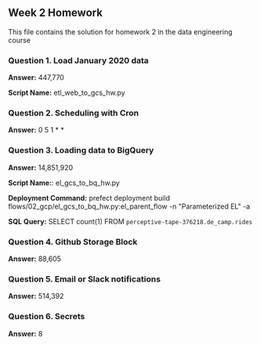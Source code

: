 ## Week 2 Homework

This file contains the solution for homework 2 in the data engineering course 

### Question 1. Load January 2020 data

**Answer:** 447,770 

**Script Name:** etl_web_to_gcs_hw.py

### Question 2. Scheduling with Cron

**Answer:** 0 5 1 * *

### Question 3. Loading data to BigQuery

**Answer:** 14,851,920

**Script Name:**: el_gcs_to_bq_hw.py

**Deployment Command:** prefect deployment build flows/02_gcp/el_gcs_to_bq_hw.py:el_parent_flow -n "Parameterized EL" -a

**SQL Query:** SELECT count(1) FROM `perceptive-tape-376218.de_camp.rides`

### Question 4. Github Storage Block

**Answer:** 88,605

### Question 5. Email or Slack notifications

**Answer:** 514,392

### Question 6. Secrets

**Answer:** 8
